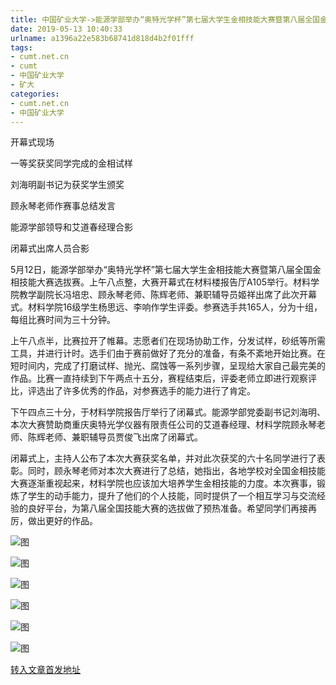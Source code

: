 ```yaml
---
title: 中国矿业大学->能源学部举办“奥特光学杯”第七届大学生金相技能大赛暨第八届全国金相技能大赛选拔赛 | cumt.net.cn
date: 2019-05-13 10:40:33
urlname: a1396a22e583b68741d818d4b2f01fff
tags: 
- cumt.net.cn
- cumt
- 中国矿业大学
- 矿大
categories:
- cumt.net.cn
- 中国矿业大学
---
```



开幕式现场

一等奖获奖同学完成的金相试样

刘海明副书记为获奖学生颁奖

顾永琴老师作赛事总结发言

能源学部领导和艾道春经理合影

闭幕式出席人员合影

5月12日，能源学部举办“奥特光学杯”第七届大学生金相技能大赛暨第八届全国金相技能大赛选拔赛。上午八点整，大赛开幕式在材料楼报告厅A105举行。材料学院教学副院长冯培忠、顾永琴老师、陈辉老师、兼职辅导员姬祥出席了此次开幕式。材料学院16级学生杨思远、李响作学生评委。参赛选手共165人，分为十组，每组比赛时间为三十分钟。

上午八点半，比赛拉开了帷幕。志愿者们在现场协助工作，分发试样，砂纸等所需工具，并进行计时。选手们由于赛前做好了充分的准备，有条不紊地开始比赛。在短时间内，完成了打磨试样、抛光、腐蚀等一系列步骤，呈现给大家自己最完美的作品。比赛一直持续到下午两点十五分，赛程结束后，评委老师立即进行观察评比，评选出了许多优秀的作品，对参赛选手的能力进行了肯定。

下午四点三十分，于材料学院报告厅举行了闭幕式。能源学部党委副书记刘海明、本次大赛赞助商重庆奥特光学仪器有限责任公司的艾道春经理、材料学院顾永琴老师、陈辉老师、兼职辅导员贾俊飞出席了闭幕式。

闭幕式上，主持人公布了本次大赛获奖名单，并对此次获奖的六十名同学进行了表彰。同时，顾永琴老师对本次大赛进行了总结，她指出，各地学校对全国金相技能大赛逐渐重视起来，材料学院也应该加大培养学生金相技能的力度。本次赛事，锻炼了学生的动手能力，提升了他们的个人技能，同时提供了一个相互学习与交流经验的良好平台，为第八届全国技能大赛的选拔做了预热准备。希望同学们再接再厉，做出更好的作品。



![图](http://xwzx.cumt.edu.cn/_upload/article/images/60/52/259823954d34958da32e13a05596/cbe3090a-cab7-44b6-afae-f645811ca805.jpg)

![图](http://xwzx.cumt.edu.cn/_upload/article/images/60/52/259823954d34958da32e13a05596/0813e6ca-29f0-47b0-bbb6-854377ab7c5c.jpg)

![图](http://xwzx.cumt.edu.cn/_upload/article/images/60/52/259823954d34958da32e13a05596/51798c3d-3ed1-4872-b4c4-47d240570c66.jpg)

![图](http://xwzx.cumt.edu.cn/_upload/article/images/60/52/259823954d34958da32e13a05596/16d89005-a26f-4bb8-966d-0183cf512c31.jpg)

![图](http://xwzx.cumt.edu.cn/_upload/article/images/60/52/259823954d34958da32e13a05596/23d6dd1b-7f29-489f-af5f-1b3aaaab147e.jpg)

![图](http://xwzx.cumt.edu.cn/_upload/article/images/60/52/259823954d34958da32e13a05596/c06df09f-55c0-4259-850c-81b88cc6e691.jpg)

[转入文章首发地址](http://xwzx.cumt.edu.cn/00/76/c523a524406/page.htm)